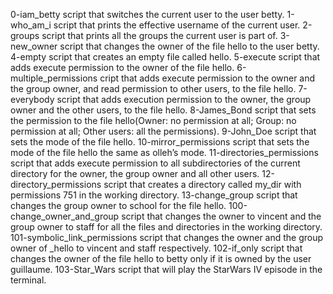 0-iam_betty			script that switches the current user to the user betty.
1-who_am_i			script that prints the effective username of the current user.
2-groups			script that prints all the groups the current user is part of.
3-new_owner			script that changes the owner of the file hello to the user betty.
4-empty				script that creates an empty file called hello.
5-execute			script that adds execute permission to the owner of the file hello.
6-multiple_permissions  	cript that adds execute permission to the owner and the group owner, and read permission to other users, to the file hello.
7-everybody			script that adds execution permission to the owner, the group owner and the other users, to the file hello.
8-James_Bond			script that sets the permission to the file hello(Owner: no permission at all; Group: no permission at all; Other users: all the permissions).
9-John_Doe			script that sets the mode of the file hello.
10-mirror_permissions		script that sets the mode of the file hello the same as olleh’s mode.
11-directories_permissions	script that adds execute permission to all subdirectories of the current directory for the owner, the group owner and all other users.
12-directory_permissions	script that creates a directory called my_dir with permissions 751 in the working directory.
13-change_group			script that changes the group owner to school for the file hello.
100-change_owner_and_group	script that changes the owner to vincent and the group owner to staff for all the files and directories in the working directory.
101-symbolic_link_permissions	script that changes the owner and the group owner of _hello to vincent and staff respectively.
102-if_only			script that changes the owner of the file hello to betty only if it is owned by the user guillaume.
103-Star_Wars			script that will play the StarWars IV episode in the terminal.
